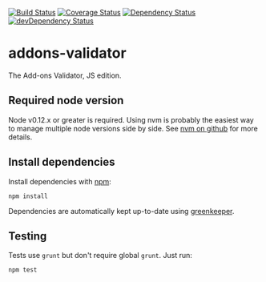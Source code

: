 [![Build Status](https://travis-ci.org/mozilla/addons-validator.svg?branch=master)](https://travis-ci.org/mozilla/addons-validator)
[![Coverage Status](https://coveralls.io/repos/mozilla/addons-validator/badge.svg?branch=master&service=github)](https://coveralls.io/github/mozilla/addons-validator?branch=master)
[![Dependency Status](https://david-dm.org/mozilla/addons-validator.svg)](https://david-dm.org/mozilla/addons-validator)
[![devDependency Status](https://david-dm.org/mozilla/addons-validator/dev-status.svg)](https://david-dm.org/mozilla/addons-validator#info=devDependencies)

# addons-validator

The Add-ons Validator, JS edition.

## Required node version

Node v0.12.x or greater is required. Using nvm is probably the easiest way
to manage multiple node versions side by side. See
[nvm on github](https://github.com/creationix/nvm) for more details.

## Install dependencies

Install dependencies with [npm](http://nodejs.org/):

```
npm install
```

Dependencies are automatically kept up-to-date using [greenkeeper](http://greenkeeper.io/).

## Testing

Tests use `grunt` but don't require global `grunt`. Just run:

```
npm test
```
